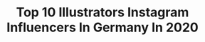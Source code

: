 ---
title: Top 10 Illustrators Instagram Influencers In Germany In 2020
description: >-
  Find top illustrators Instagram influencers in Germany in 2020. Most popular hashtags: #illustration #artoftheday #patterndesign #zeichnung.
platform: Instagram
profiles:
  - username: "yvurdem"
    fullname: >-
      Yaşar Vurdem
    location: "Germany"
    followers: 46391
    engagement: 372
    commentsToLikes: 0.034802
    id: ck0w49s6nxi1t0i19ifr4g266
    verified: false
    hashtags: "#badguy, #kikerchan, #locations, #starwars"
  - username: "ilkabruehl"
    fullname: >-
      Ilka Brühl
    location: "Germany"
    followers: 31796
    engagement: 413
    commentsToLikes: 0.039572
    id: ck6trg2d9ys4k0j71jrkkskpl
    verified: false
    hashtags: "#fantasy, #divers, #happyvibes, #bilderbuch"
  - username: "andrea_stegmaier"
    fullname: >-
      Andrea Stegmaier / sinulee
    location: "Germany"
    followers: 17960
    engagement: 947
    commentsToLikes: 0.072665
    id: ck14htpwkc3a20i197bdcu2yn
    verified: false
    hashtags: "#stayhome, #surfacepattern, #tightropewalker, #picturebook"
  - username: "vemo.dsgn"
    fullname: >-
      Watercolor artist
    location: "Germany"
    followers: 56070
    engagement: 587
    commentsToLikes: 0.033530
    id: ck13chqwg0el00i19l25qs2uj
    verified: false
    hashtags: "#drawingstudy, #everydaysketch, #artsketch, #spells"
  - username: "damienvignaux"
    fullname: >-
      Damien Vignaux
    location: "Germany"
    followers: 28779
    engagement: 349
    commentsToLikes: 0.009193
    id: ck5ce6sdakftw0i11l5lfv0yw
    verified: false
    hashtags: "#ilfordfilm, #voigtlander, #nishikan8000, #analogcollage"
  - username: "josilix"
    fullname: >-
      Illustrator | Artist
    location: "Germany"
    followers: 23699
    engagement: 960
    commentsToLikes: 0.047647
    id: ck14k2t8gng800i19mc2gjbml
    verified: false
    hashtags: "#artoflegends, #colorpencil, #ad, #colouredpencils"
  - username: "caglazimmermann"
    fullname: >-
      Cagla Zimmermann
    location: "Germany"
    followers: 20336
    engagement: 632
    commentsToLikes: 0.097847
    id: ck139uc9xn5j30i19ftug6igc
    verified: false
    hashtags: "#calendar2020, #animalartist, #processvideo, #greetingcards"
  - username: "melifee"
    fullname: >-
      Meli 🍓 Manga & Disney & Art
    location: "Germany"
    followers: 9808
    engagement: 750
    commentsToLikes: 0.067845
    id: ck15rmxdr8p7z0i191t5su70c
    verified: false
    hashtags: "#skizze, #animeboys, #selfiegirl, #shaolan"
  - username: "annahermsdorf"
    fullname: >-
      Cute Linocut & Screen Prints
    location: "Germany"
    followers: 27362
    engagement: 1463
    commentsToLikes: 0.019769
    id: ckapb7ck5yug80i78jzr1owzu
    verified: false
    hashtags: "#gemini, #linoguanciale, #artoftheday, #printmakers"
  - username: "jonathanhulten"
    fullname: >-
      Jonathan Hultén
    location: "Germany"
    followers: 6388
    engagement: 1598
    commentsToLikes: 0.070236
    id: ck6tifc2i0lxs0j71b44hbyzg
    verified: false
    hashtags: "#thecryptgallery, #chelseawolfe, #astralmind, #dvdandrea"
---
